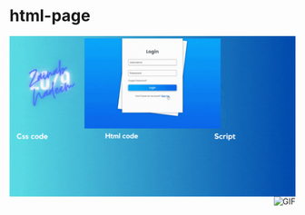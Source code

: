# html-page

<img align="right" alt="GIF" src="https://github.com/ZainabNadeem/Login/blob/main/image/login.gif" />

<img align="right" alt="GIF" src="https://github.com/ZainabNadeem/Login/blob/main/image/clock.gif" />
